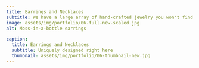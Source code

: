 ```yaml
---
title: Earrings and Necklaces
subtitle: We have a large array of hand-crafted jewelry you won't find anywhere else.
image: assets/img/portfolio/06-full-new-scaled.jpg
alt: Moss-in-a-bottle earrings

caption:
  title: Earrings and Necklaces
  subtitle: Uniquely designed right here
  thumbnail: assets/img/portfolio/06-thumbnail-new.jpg
---
```

